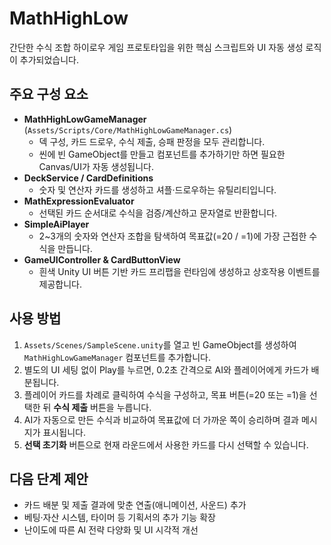 # MathHighLow

간단한 수식 조합 하이로우 게임 프로토타입을 위한 핵심 스크립트와 UI 자동 생성 로직이 추가되었습니다.

## 주요 구성 요소

- **MathHighLowGameManager** (`Assets/Scripts/Core/MathHighLowGameManager.cs`)
  - 덱 구성, 카드 드로우, 수식 제출, 승패 판정을 모두 관리합니다.
  - 씬에 빈 GameObject를 만들고 컴포넌트를 추가하기만 하면 필요한 Canvas/UI가 자동 생성됩니다.
- **DeckService / CardDefinitions**
  - 숫자 및 연산자 카드를 생성하고 셔플·드로우하는 유틸리티입니다.
- **MathExpressionEvaluator**
  - 선택된 카드 순서대로 수식을 검증/계산하고 문자열로 반환합니다.
- **SimpleAiPlayer**
  - 2~3개의 숫자와 연산자 조합을 탐색하여 목표값(=20 / =1)에 가장 근접한 수식을 만듭니다.
- **GameUIController & CardButtonView**
  - 흰색 Unity UI 버튼 기반 카드 프리팹을 런타임에 생성하고 상호작용 이벤트를 제공합니다.

## 사용 방법

1. `Assets/Scenes/SampleScene.unity`를 열고 빈 GameObject를 생성하여 `MathHighLowGameManager` 컴포넌트를 추가합니다.
2. 별도의 UI 세팅 없이 Play를 누르면, 0.2초 간격으로 AI와 플레이어에게 카드가 배분됩니다.
3. 플레이어 카드를 차례로 클릭하여 수식을 구성하고, 목표 버튼(=20 또는 =1)을 선택한 뒤 **수식 제출** 버튼을 누릅니다.
4. AI가 자동으로 만든 수식과 비교하여 목표값에 더 가까운 쪽이 승리하며 결과 메시지가 표시됩니다.
5. **선택 초기화** 버튼으로 현재 라운드에서 사용한 카드를 다시 선택할 수 있습니다.

## 다음 단계 제안

- 카드 배분 및 제출 결과에 맞춘 연출(애니메이션, 사운드) 추가
- 베팅·자산 시스템, 타이머 등 기획서의 추가 기능 확장
- 난이도에 따른 AI 전략 다양화 및 UI 시각적 개선
